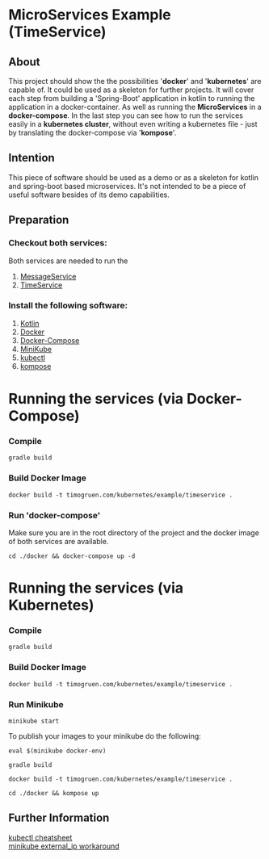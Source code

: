 # MicroServices Example (TimeService)

## About
This project should show the the possibilities '**docker**' and '**kubernetes**' are capable of. 
It could be used as a skeleton for further projects. It will cover each step from building a 'Spring-Boot' 
application in kotlin to running the application in a docker-container. As well as running the **MicroServices** in a 
**docker-compose**. In the last step you can see how to run the services easily in a **kubernetes cluster**, without 
even 
writing a kubernetes file - just by translating the docker-compose via '**kompose**'.

## Intention
This piece of software should be used as a demo or as a skeleton for kotlin and spring-boot based microservices. 
It's not intended to be a piece of useful software besides of its demo capabilities. 

## Preparation
### Checkout both services:
Both services are needed to run the 

1) [MessageService](https://github.com/Lacritz/kubernetes.test.messageservice)
2) [TimeService](https://github.com/Lacritz/kubernetes.test.timeservice)

### Install the following software:
1. [Kotlin](https://kotlinlang.org/docs/tutorials/command-line.html) 
2. [Docker](https://docs.docker.com/install/)
3. [Docker-Compose](https://docs.docker.com/compose/install/) 
4. [MiniKube](https://kubernetes.io/docs/tasks/tools/install-minikube/)
5. [kubectl](https://kubernetes.io/docs/tasks/tools/install-kubectl/)
6. [kompose](https://github.com/kubernetes/kompose)



# Running the services (via Docker-Compose)

### Compile
```
gradle build
```

### Build Docker Image
```
docker build -t timogruen.com/kubernetes/example/timeservice .
```

### Run 'docker-compose'
Make sure you are in the root directory of the project and the docker image of both services are available.
```
cd ./docker && docker-compose up -d
```

# Running the services (via Kubernetes)

### Compile
```
gradle build
```

### Build Docker Image
```
docker build -t timogruen.com/kubernetes/example/timeservice .
```

### Run Minikube
```
minikube start
```
To publish your images to your minikube do the following:  
```
eval $(minikube docker-env)
```
```
gradle build
```
```
docker build -t timogruen.com/kubernetes/example/timeservice .
```
```
cd ./docker && kompose up
```

## Further Information

[kubectl cheatsheet](https://kubernetes.io/docs/reference/kubectl/cheatsheet/) \
[minikube external_ip workaround](https://github.com/elsonrodriguez/minikube-lb-patch)
